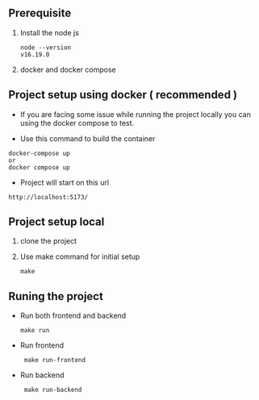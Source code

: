 ## Prerequisite

1. Install the node js 
    ```
    node --version 
    v16.19.0 
    ```
2. docker and docker compose

## Project setup using docker ( recommended )

* If you are facing some issue while running the project locally you can using the docker compose to test. 

* Use this command to build the container 

```
docker-compose up 
or
docker compose up
```

* Project will start on this url 

```
http://localhost:5173/
```

## Project setup local

1. clone the project

2. Use make command for initial setup

    ```
    make
    ```

## Runing the project
* Run both frontend and backend

    ```
    make run
    ```
* Run frontend 

    ```
     make run-frontend
    ```
* Run backend 
    ```
     make run-backend
    ```
